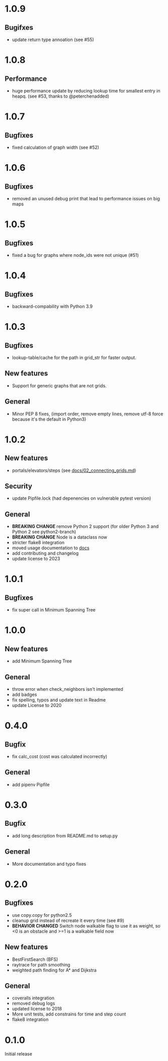 # 1.0.9
## Bugifxes
- update return type annoation (see #55)

# 1.0.8
## Performance
- huge performance update by reducing lookup time for smallest entry in heapq. (see #53, thanks to @peterchenadded)

# 1.0.7
## Bugfixes
- fixed calculation of graph width (see #52)

# 1.0.6
## Bugfixes
- removed an unused debug print that lead to performance issues on big maps

# 1.0.5
## Bugfixes
- fixed a bug for graphs where node_ids were not unique (#51)

# 1.0.4
## Bugfixes
- backward-compability with Python 3.9

# 1.0.3
## Bugfixes
- lookup-table/cache for the path in grid_str for faster output.

## New features
- Support for generic graphs that are not grids.

## General
- Minor PEP 8 fixes, (import order, remove empty lines, remove utf-8 force because it's the default in Python3)

# 1.0.2
## New features
- portals/elevators/steps (see [docs/02_connecting_grids.md](docs/02_connecting_grids.md))

## Security
- update Pipfile.lock (had depenencies on vulnerable pytest version)

## General
- **BREAKING CHANGE** remove Python 2 support (for older Python 3 and Python 2 see python2-branch)
- **BREAKING CHANGE** Node is a dataclass now
- stricter flake8 integration
- moved usage documentation to [docs](docs/)
- add contributing and changelog
- update license to 2023

# 1.0.1
## Bugfixes
- fix super call in Minimum Spanning Tree

# 1.0.0
## New features
- add Minimum Spanning Tree

## General
- throw error when check_neighbors isn't implemented
- add badges
- fix spelling, typos and update text in Readme
- update License to 2020

# 0.4.0
## Bugfix
- fix calc_cost (cost was calculated incorrectly)

## General
- add pipenv Pipfile

# 0.3.0
## Bugfix
- add long description from README.md to setup.py

## General
- More documentation and typo fixes

# 0.2.0
## Bugfixes
- use copy.copy for python2.5
- cleanup grid instead of recreate it every time (see #9)
- **BEHAVIOR CHANGED** Switch node walkable flag to use it as weight, so <0 is an obstacle and >=1 is a walkable field now

## New features
- BestFirstSearch (BFS)
- raytrace for path smoothing
- weighted path finding for A* and Dijkstra

## General
- coveralls integration
- removed debug logs
- updated license to 2018
- More unit tests, add constrains for time and step count
- flake8 integration

# 0.1.0
Initial release